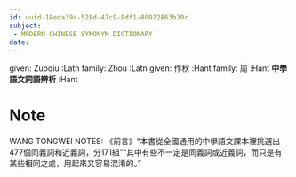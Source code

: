 ```yaml
---
id: uuid-18eda39a-528d-47c9-8df1-80072863b30c
subject: 
 - MODERN CHINESE SYNONYM DICTIONARY
date: 
---
```


given: Zuoqiu :Latn
family: Zhou :Latn
given: 作秋 :Hant
family: 周 :Hant
**中學語文詞語辨析** :Hant
# Note
WANG TONGWEI NOTES: 《前言》“本書從全國通用的中學語文課本裡挑選出477個同義詞和近義詞，分171組”“其中有些不一定是同義詞或近義詞，而只是有某些相同之處，用起來又容易混淆的。”